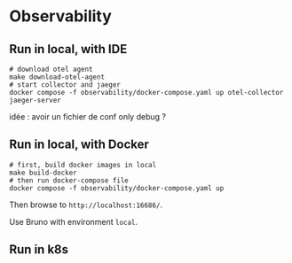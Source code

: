 # Observability

## Run in local, with IDE

```shell
# download otel agent
make download-otel-agent
# start collector and jaeger
docker compose -f observability/docker-compose.yaml up otel-collector jaeger-server
```

idée : avoir un fichier de conf only debug ?

## Run in local, with Docker

```shell
# first, build docker images in local
make build-docker
# then run docker-compose file
docker compose -f observability/docker-compose.yaml up
```

Then browse to `http://localhost:16686/`.

Use Bruno with environment `local`.

## Run in k8s
